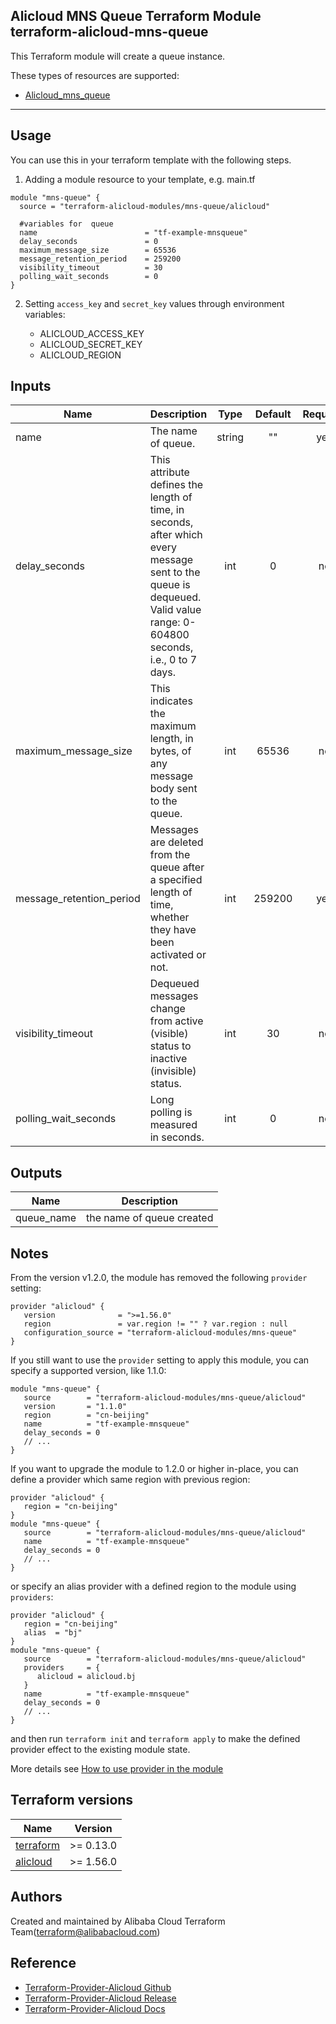 Alicloud MNS Queue Terraform Module   
terraform-alicloud-mns-queue
---

This Terraform module will create a queue instance.

These types of resources are supported:

* [Alicloud_mns_queue](https://www.terraform.io/docs/providers/alicloud/r/mns_queue.html)

----------------------

Usage
-----
You can use this in your terraform template with the following steps.

1. Adding a module resource to your template, e.g. main.tf
    
```hcl
module "mns-queue" {
  source = "terraform-alicloud-modules/mns-queue/alicloud"

  #variables for  queue
  name                        = "tf-example-mnsqueue"
  delay_seconds               = 0
  maximum_message_size        = 65536
  message_retention_period    = 259200
  visibility_timeout          = 30
  polling_wait_seconds        = 0
}
```

2. Setting `access_key` and `secret_key` values through environment variables:

    - ALICLOUD_ACCESS_KEY
    - ALICLOUD_SECRET_KEY
    - ALICLOUD_REGION


## Inputs

| Name | Description | Type | Default | Required |
|------|-------------|:----:|:-----:|:-----:|
|name               | The name of queue.    |  string     |     ""      | yes |  
|delay_seconds      | This attribute defines the length of time, in seconds, after which every message sent to the queue is dequeued. Valid value range: 0-604800 seconds, i.e., 0 to 7 days.  |  int     |     0      | no |  
|maximum_message_size               | This indicates the maximum length, in bytes, of any message body sent to the queue.    |  int     |     65536      | no| 
|message_retention_period               | Messages are deleted from the queue after a specified length of time, whether they have been activated or not.    |  int     |   259200     | yes |  
|visibility_timeout               | Dequeued messages change from active (visible) status to inactive (invisible) status.    |  int     |    30     | no |  
|polling_wait_seconds               | Long polling is measured in seconds.    |  int     |     0      | no | 
 

## Outputs

| Name | Description |
|------|-------------|
| queue_name     |        the name of queue created     |

## Notes
From the version v1.2.0, the module has removed the following `provider` setting:

```hcl
provider "alicloud" {
   version              = ">=1.56.0"
   region               = var.region != "" ? var.region : null
   configuration_source = "terraform-alicloud-modules/mns-queue"
}
```

If you still want to use the `provider` setting to apply this module, you can specify a supported version, like 1.1.0:

```hcl
module "mns-queue" {
   source        = "terraform-alicloud-modules/mns-queue/alicloud"
   version       = "1.1.0"
   region        = "cn-beijing"
   name          = "tf-example-mnsqueue"
   delay_seconds = 0
   // ...
}
```

If you want to upgrade the module to 1.2.0 or higher in-place, you can define a provider which same region with
previous region:

```hcl
provider "alicloud" {
   region = "cn-beijing"
}
module "mns-queue" {
   source        = "terraform-alicloud-modules/mns-queue/alicloud"
   name          = "tf-example-mnsqueue"
   delay_seconds = 0
   // ...
}
```
or specify an alias provider with a defined region to the module using `providers`:

```hcl
provider "alicloud" {
   region = "cn-beijing"
   alias  = "bj"
}
module "mns-queue" {
   source        = "terraform-alicloud-modules/mns-queue/alicloud"
   providers     = {
      alicloud = alicloud.bj
   }
   name          = "tf-example-mnsqueue"
   delay_seconds = 0
   // ...
}
```

and then run `terraform init` and `terraform apply` to make the defined provider effect to the existing module state.

More details see [How to use provider in the module](https://www.terraform.io/docs/language/modules/develop/providers.html#passing-providers-explicitly)

## Terraform versions

| Name | Version |
|------|---------|
| <a name="requirement_terraform"></a> [terraform](#requirement\_terraform) | >= 0.13.0 |
| <a name="requirement_alicloud"></a> [alicloud](#requirement\_alicloud) | >= 1.56.0 |

Authors
---------
Created and maintained by Alibaba Cloud Terraform Team(terraform@alibabacloud.com)

Reference
---------
* [Terraform-Provider-Alicloud Github](https://github.com/terraform-providers/terraform-provider-alicloud)
* [Terraform-Provider-Alicloud Release](https://releases.hashicorp.com/terraform-provider-alicloud/)
* [Terraform-Provider-Alicloud Docs](https://www.terraform.io/docs/providers/alicloud/index.html)
